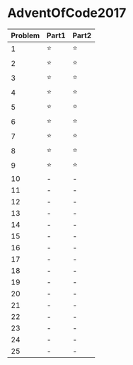 # AdventOfCode2017

|Problem|Part1|Part2|
---|---|---
|1|⭐️|⭐️|
|2|⭐️|⭐️|
|3|⭐️|⭐️|
|4|⭐️|⭐️|
|5|⭐️|⭐️|
|6|⭐️|⭐️|
|7|⭐️|⭐️|
|8|⭐️|⭐️|
|9|⭐️|⭐️|
|10|-|-|
|11|-|-|
|12|-|-|
|13|-|-|
|14|-|-|
|15|-|-|
|16|-|-|
|17|-|-|
|18|-|-|
|19|-|-|
|20|-|-|
|21|-|-|
|22|-|-|
|23|-|-|
|24|-|-|
|25|-|-|


